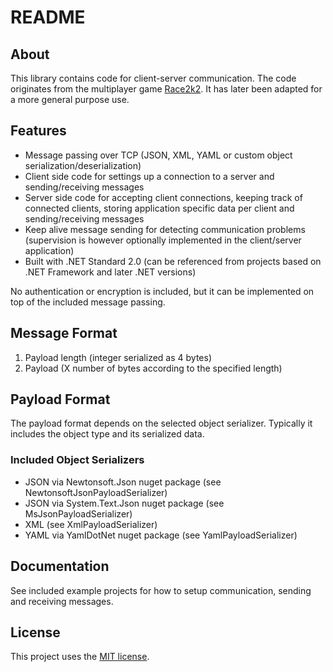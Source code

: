 # README

## About

This library contains code for client-server communication. The code originates from the multiplayer game [Race2k2](https://drive.google.com/drive/folders/1xs8oNkufM9pY0HBzyRL5-QLYBrGgvlLj). It has later been adapted for a more general purpose use.

## Features

* Message passing over TCP (JSON, XML, YAML or custom object serialization/deserialization)
* Client side code for settings up a connection to a server and sending/receiving messages
* Server side code for accepting client connections, keeping track of connected clients, storing application specific data per client and sending/receiving messages
* Keep alive message sending for detecting communication problems (supervision is however optionally implemented in the client/server application)
* Built with .NET Standard 2.0 (can be referenced from projects based on .NET Framework and later .NET versions)

No authentication or encryption is included, but it can be implemented on top of the included message passing.

## Message Format

1. Payload length (integer serialized as 4 bytes)
2. Payload (X number of bytes according to the specified length)

## Payload Format

The payload format depends on the selected object serializer. Typically it includes the object type and its serialized data.

### Included Object Serializers

* JSON via Newtonsoft.Json nuget package (see NewtonsoftJsonPayloadSerializer)
* JSON via System.Text.Json nuget package (see MsJsonPayloadSerializer)
* XML (see XmlPayloadSerializer)
* YAML via YamlDotNet nuget package (see YamlPayloadSerializer)

## Documentation

See included example projects for how to setup communication, sending and receiving messages.

## License

This project uses the [MIT license](LICENSE.txt).
